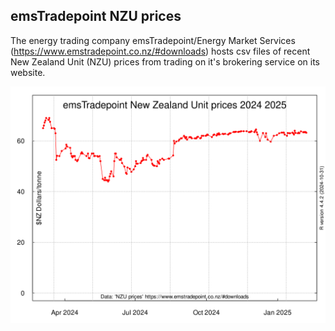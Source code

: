 ## emsTradepoint NZU prices

The energy trading company emsTradepoint/Energy Market Services (https://www.emstradepoint.co.nz/#downloads) hosts csv files of recent New Zealand Unit (NZU) prices from trading on it's brokering service on its website.

![](NZUpriceEmsTradePointspot1-720by540.svg)
